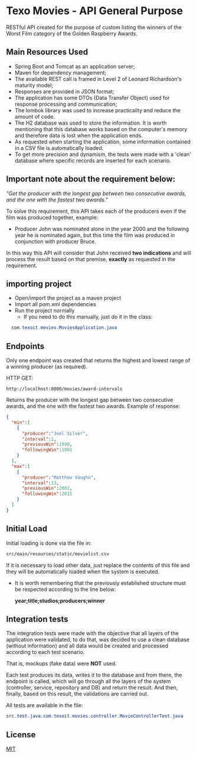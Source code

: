 # Texo Movies - API General Purpose
RESTful API created for the purpose of custom listing the winners of the Worst Film category of the Golden Raspberry Awards.

## Main Resources Used
* Spring Boot and Tomcat as an application server;
* Maven for dependency management;
* The available REST call is framed in Level 2 of Leonard Richardson's maturity model;
* Responses are provided in JSON format;
* The application has some DTOs (Data Transfer Object) used for response processing and communication;
* The lombok library was used to increase practicality and reduce the amount of code.
* The H2 database was used to store the information. It is worth mentioning that this database works based on the computer's memory and therefore data is lost when the application ends.
* As requested when starting the application, some information contained in a CSV file is automatically loaded.
* To get more precision and dynamism, the tests were made with a 'clean' database where specific records are inserted for each scenario.

## Important note about the requirement below:
<i>"Get the producer with the longest gap between two consecutive awards, and the one with the fastest two awards."</i>

To solve this requirement, this API takes each of the producers even if the film was produced together, example:

* Producer John was nominated alone in the year 2000 and the following year he is nominated again, but this time the film was produced in conjunction with producer Bruce.

In this way this API will consider that John received <b>two indications</b> and will process the result based on that premise, <b>exactly</b> as requested in the requirement.

## importing project
* Open/import the project as a maven project
* Import all pom.xml dependencies
* Run the project normally
  * If you need to do this manually, just do it in the class: 
```java
  com.texoit.movies.MoviesApplication.java
  ```

## Endpoints
Only one endpoint was created that returns the highest and lowest range of a winning producer (as required). 

HTTP GET:
```http
http://localhost:8080/movies/award-intervals
```
Returns the producer with the longest gap between two consecutive awards, and the one with the fastest two awards.
Example of response:

```JSON
{
  "min":[
    {
      "producer":"Joel Silver",
      "interval":1,
      "previousWin":1990,
      "followingWin":1991
    }
  ],
  "max":[
    {
      "producer":"Matthew Vaughn",
      "interval":13,
      "previousWin":2002,
      "followingWin":2015
    }
  ]
}
```

## Initial Load
Initial loading is done via the file in:
```bash
src/main/resources/static/movielist.csv
```

If it is necessary to load other data, just replace the contents of this file and they will be automatically loaded when the system is executed.

* It is worth remembering that the previously established structure must be respected according to the line below:

     <b>year;title;studios;producers;winner</b>

## Integration tests
The integration tests were made with the objective that all layers of the application were validated, to do that, was decided to use a clean database (without information) and all data would be created and processed according to each test scenario. 

That is, mockups (fake data) were <b>NOT</b> used.

Each test produces its data, writes it to the database and from there, the endpoint is called, which will go through all the layers of the system (controller, service, repository and DB) and return the result.
And then, finally, based on this result, the validations are carried out.

All tests are available in the file:
```java
src.test.java.com.texoit.movies.controller.MovieControllerTest.java
```

## License
[MIT](https://choosealicense.com/licenses/mit/)